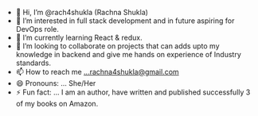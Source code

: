 - 👋 Hi, I’m @rach4shukla (Rachna Shukla)
- 👀 I’m interested in full stack development and in future aspiring for DevOps role.
- 🌱 I’m currently learning React & redux.
- 💞️ I’m looking to collaborate on projects that can adds upto my knowledge in backend and give me hands on experience of Industry standards.
- 📫 How to reach me ...rachna4shukla@gmail.com
- 😄 Pronouns: ... She/Her
- ⚡ Fun fact: ... I am an author, have written and published successfully 3 of my books on Amazon.

<!---
rach4shukla/rach4shukla is a ✨ special ✨ repository because its `README.md` (this file) appears on your GitHub profile.
You can click the Preview link to take a look at your changes.
--->
